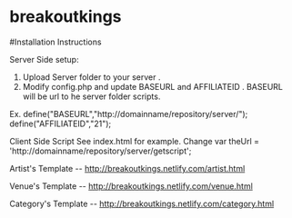 # breakoutkings

#Installation Instructions

Server Side setup:
1) Upload Server folder to your server . 
2) Modify config.php and update BASEURL and AFFILIATEID . BASEURL will be url to he server folder scripts. 

Ex. define("BASEURL","http://domainname/repository/server/");
define("AFFILIATEID","21");

Client Side Script
See index.html for example. 
Change 
	var theUrl = 'http://domainname/repository/server/getscript';

Artist's Template -- http://breakoutkings.netlify.com/artist.html

Venue's Template -- http://breakoutkings.netlify.com/venue.html

Category's Template -- http://breakoutkings.netlify.com/category.html
	

	
 
